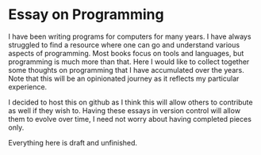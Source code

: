 # Essay on Programming

I have been writing programs for computers for many years. I have always struggled to find a resource where one 
can go and understand various aspects of programming. Most books focus on tools and languages, but programming is
much more than that. Here I would like to collect together some thoughts on programming that I have accumulated
over the years. Note that this will be an opinionated journey as it reflects my particular experience.

I decided to host this on github as I think this will allow others to contribute as well if they wish to. Having these essays in
version control will allow them to evolve over time, I need not worry about having completed pieces only.

Everything here is draft and unfinished.
